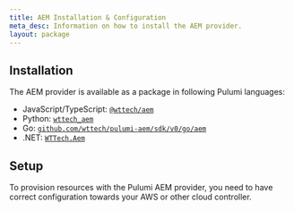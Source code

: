 ```yaml
---
title: AEM Installation & Configuration
meta_desc: Information on how to install the AEM provider.
layout: package
---
```


## Installation

The AEM provider is available as a package in following Pulumi languages:

* JavaScript/TypeScript: [`@wttech/aem`](https://www.npmjs.com/package/@wttech/aem)
* Python: [`wttech_aem`](https://pypi.org/project/wttech-aem/)
* Go: [`github.com/wttech/pulumi-aem/sdk/v0/go/aem`](https://pkg.go.dev/github.com/wttech/pulumi-aem/sdk/v0)
* .NET: [`WTTech.Aem`](https://www.nuget.org/packages/WTTech.Aem)

## Setup

To provision resources with the Pulumi AEM provider, you need to have correct configuration towards your AWS or other cloud controller.
